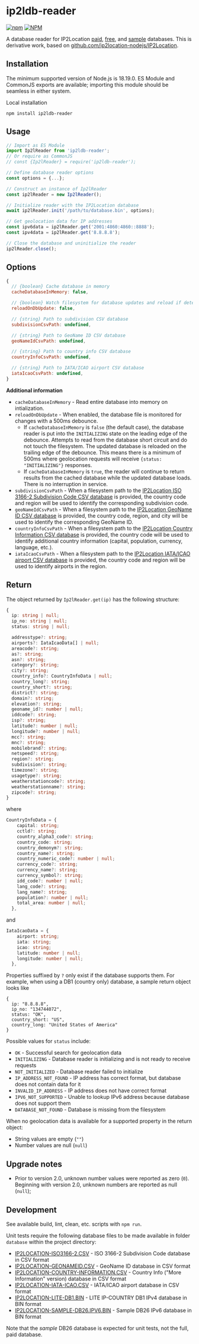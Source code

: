 # ip2ldb-reader

[![npm](https://img.shields.io/npm/v/ip2ldb-reader)](https://www.npmjs.com/package/ip2ldb-reader)
[![NPM](https://img.shields.io/npm/l/ip2ldb-reader)](./LICENSE)

A database reader for IP2Location [paid](https://www.ip2location.com/database), [free](https://lite.ip2location.com/database), and [sample](https://www.ip2location.com/development-libraries) databases. This is derivative work, based on [github.com/ip2location-nodejs/IP2Location](https://github.com/ip2location-nodejs/IP2Location).

## Installation

The minimum supported version of Node.js is 18.19.0. ES Module and CommonJS exports are available; importing this module should be seamless in either system.

Local installation

```
npm install ip2ldb-reader
```

## Usage

```JavaScript
// Import as ES Module
import Ip2lReader from 'ip2ldb-reader';
// Or require as CommonJS
// const {Ip2lReader} = require('ip2ldb-reader');

// Define database reader options
const options = {...};

// Construct an instance of Ip2lReader
const ip2lReader = new Ip2lReader();

// Initialize reader with the IP2Location database
await ip2lReader.init('/path/to/database.bin', options);

// Get geolocation data for IP addresses
const ipv6data = ip2lReader.get('2001:4860:4860::8888');
const ipv4data = ip2lReader.get('8.8.8.8');

// Close the database and uninitialize the reader
ip2lReader.close();
```

## Options

```JavaScript
{
  // {boolean} Cache database in memory
  cacheDatabaseInMemory: false,

  // {boolean} Watch filesystem for database updates and reload if detected
  reloadOnDbUpdate: false,

  // {string} Path to subdivision CSV database
  subdivisionCsvPath: undefined,

  // {string} Path to GeoName ID CSV database
  geoNameIdCsvPath: undefined,

  // {string} Path to country info CSV database
  countryInfoCsvPath: undefined,

  // {string} Path to IATA/ICAO airport CSV database
  iataIcaoCsvPath: undefined,
}
```

**Additional information**

- `cacheDatabaseInMemory` - Read entire database into memory on intialization.
- `reloadOnDbUpdate` - When enabled, the database file is monitored for changes with a 500ms debounce.
  - If `cacheDatabaseInMemory` is `false` (the default case), the database reader is put into the `INITIALIZING` state on the leading edge of the debounce. Attempts to read from the database short circuit and do not touch the filesystem. The updated database is reloaded on the trailing edge of the debounce. This means there is a minimum of 500ms where geolocation requests will receive `{status: "INITIALIZING"}` responses.
  - If `cacheDatabaseInMemory` is `true`, the reader will continue to return results from the cached database while the updated database loads. There is no interruption in service.
- `subdivisionCsvPath` - When a filesystem path to the [IP2Location ISO 3166-2 Subdivision Code CSV database](https://www.ip2location.com/free/iso3166-2) is provided, the country code and region will be used to identify the corresponding subdivision code.
- `geoNameIdCsvPath` - When a filesystem path to the [IP2Location GeoName ID CSV database](https://www.ip2location.com/free/geoname-id) is provided, the country code, region, and city will be used to identify the corresponding GeoName ID.
- `countryInfoCsvPath` - When a filesystem path to the [IP2Location Country Information CSV database](https://www.ip2location.com/free/country-information) is provided, the country code will be used to identify additional country information (capital, population, currency, language, etc.).
- `iataIcaoCsvPath` - When a filesystem path to the [IP2Location IATA/ICAO airport CSV database](https://github.com/ip2location/ip2location-iata-icao) is provided, the country code and region will be used to identify airports in the region.

## Return

The object returned by `Ip2lReader.get(ip)` has the following structure:

```TypeScript
{
  ip: string | null;
  ip_no: string | null;
  status: string | null;

  addresstype?: string;
  airports?: IataIcaoData[] | null;
  areacode?: string;
  as?: string;
  asn?: string;
  category?: string;
  city?: string;
  country_info?: CountryInfoData | null;
  country_long?: string;
  country_short?: string;
  district?: string;
  domain?: string;
  elevation?: string;
  geoname_id?: number | null;
  iddcode?: string;
  isp?: string;
  latitude?: number | null;
  longitude?: number | null;
  mcc?: string;
  mnc?: string;
  mobilebrand?: string;
  netspeed?: string;
  region?: string;
  subdivision?: string;
  timezone?: string;
  usagetype?: string;
  weatherstationcode?: string;
  weatherstationname?: string;
  zipcode?: string;
}
```

where

```TypeScript
CountryInfoData = {
    capital: string;
    cctld?: string;
    country_alpha3_code?: string;
    country_code: string;
    country_demonym?: string;
    country_name?: string;
    country_numeric_code?: number | null;
    currency_code?: string;
    currency_name?: string;
    currency_symbol?: string;
    idd_code?: number | null;
    lang_code?: string;
    lang_name?: string;
    population?: number | null;
    total_area: number | null;
  },
```

and

```TypeScript
IataIcaoData = {
    airport: string;
    iata: string;
    icao: string;
    latitude: number | null;
    longitude: number | null;
  },
```

Properties suffixed by `?` only exist if the database supports them. For example, when using a DB1 (country only) database, a sample return object looks like

```
{
  ip: "8.8.8.8",
  ip_no: "134744072",
  status: "OK",
  country_short: "US",
  country_long: "United States of America"
}
```

Possible values for `status` include:

- `OK` - Successful search for geolocation data
- `INITIALIZING` - Database reader is initializing and is not ready to receive requests
- `NOT_INITIALIZED` - Database reader failed to initialize
- `IP_ADDRESS_NOT_FOUND` - IP address has correct format, but database does not contain data for it
- `INVALID_IP_ADDRESS` - IP address does not have correct format
- `IPV6_NOT_SUPPORTED` - Unable to lookup IPv6 address because database does not support them
- `DATABASE_NOT_FOUND` - Database is missing from the filesystem

When no geolocation data is available for a supported property in the return object:

- String values are empty (`""`)
- Number values are null (`null`)

## Upgrade notes

- Prior to version 2.0, unknown number values were reported as zero (`0`). Beginning with version 2.0, unknown numbers are reported as null (`null`);

## Development

See available build, lint, clean, etc. scripts with `npm run`.

Unit tests require the following database files to be made available in folder `database` within the project directory:

- [IP2LOCATION-ISO3166-2.CSV](https://www.ip2location.com/free/iso3166-2) - ISO 3166-2 Subdivision Code database in CSV format
- [IP2LOCATION-GEONAMEID.CSV](https://www.ip2location.com/free/geoname-id) - GeoName ID database in CSV format
- [IP2LOCATION-COUNTRY-INFORMATION.CSV](https://www.ip2location.com/free/country-information) - Country Info ("More Information" version) database in CSV format
- [IP2LOCATION-IATA-ICAO.CSV](https://github.com/ip2location/ip2location-iata-icao) - IATA/ICAO airport database in CSV format
- [IP2LOCATION-LITE-DB1.BIN](https://lite.ip2location.com/database/db1-ip-country) - LITE IP-COUNTRY DB1 IPv4 database in BIN format
- [IP2LOCATION-SAMPLE-DB26.IPV6.BIN](https://www.ip2location.com/database/db26-ip-country-region-city-latitude-longitude-zipcode-timezone-isp-domain-netspeed-areacode-weather-mobile-elevation-usagetype-addresstype-category-district-asn) - Sample DB26 IPv6 database in BIN format

Note that the _sample_ DB26 database is expected for unit tests, not the full, paid database.

